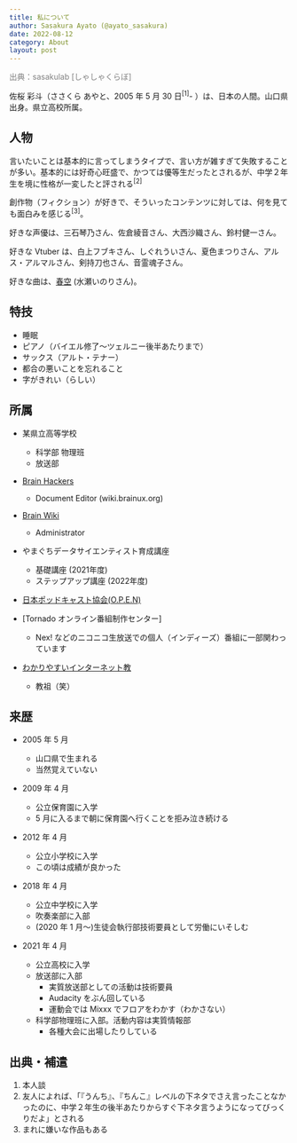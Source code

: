 ```yaml
---
title: 私について
author: Sasakura Ayato (@ayato_sasakura)
date: 2022-08-12
category: About
layout: post
---
```

<p style="color: gray;">出典：sasakulab [しゃしゃくらぼ]</p>

佐桜 彩斗（ささくら あやと、2005 年 5 月 30 日<sup>[1]</sup>- ）は、日本の人間。山口県出身。県立高校所属。

## 人物

言いたいことは基本的に言ってしまうタイプで、言い方が雑すぎて失敗することが多い。基本的には好奇心旺盛で、かつては優等生だったとされるが、中学２年生を境に性格が一変したと評される<sup>[2]</sup>

創作物（フィクション）が好きで、そういったコンテンツに対しては、何を見ても面白みを感じる<sup>[3]</sup>。

好きな声優は、三石琴乃さん、佐倉綾音さん、大西沙織さん、鈴村健一さん。

好きな Vtuber は、白上フブキさん、しぐれういさん、夏色まつりさん、アルス・アルマルさん、剣持刀也さん、音霊魂子さん。

好きな曲は、[春空][streaming_01] (水瀬いのりさん)。

## 特技

- 睡眠
- ピアノ（バイエル修了～ツェルニー後半あたりまで）
- サックス（アルト・テナー）
- 都合の悪いことを忘れること
- 字がきれい（らしい）

## 所属

- 某県立高等学校
  - 科学部 物理班
  - 放送部

- [Brain Hackers][Brain Hackers]
  - Document Editor (wiki.brainux.org)

- [Brain Wiki][Brain Wiki]
  - Administrator

- やまぐちデータサイエンティスト育成講座
  - 基礎講座 (2021年度)
  - ステップアップ講座 (2022年度)

- [日本ポッドキャスト協会(O.P.E.N)][jp-pod]

- [Tornado オンライン番組制作センター]
  - Nex! などのニコニコ生放送での個人（インディーズ）番組に一部関わっています

- [わかりやすいインターネット教][ui-religion]
  - 教祖（笑）

## 来歴

- 2005 年 5 月
  - 山口県で生まれる
  - 当然覚えていない

- 2009 年 4 月
  - 公立保育園に入学
  - 5 月に入るまで朝に保育園へ行くことを拒み泣き続ける

- 2012 年 4 月
  - 公立小学校に入学
  - この頃は成績が良かった

- 2018 年 4 月
  - 公立中学校に入学
  - 吹奏楽部に入部
  - (2020 年 1 月～)生徒会執行部技術要員として労働にいそしむ

- 2021 年 4 月
  - 公立高校に入学
  - 放送部に入部
    - 実質放送部としての活動は技術要員
    - Audacity をぶん回している
    - 運動会では Mixxx でフロアをわかす（わかさない）
  - 科学部物理班に入部。活動内容は実質情報部
    - 各種大会に出場したりしている

## 出典・補遣

1. 本人談
2. 友人によれば、「『うんち』、『ちんこ』レベルの下ネタでさえ言ったことなかったのに、中学２年生の後半あたりからすぐ下ネタ言うようになってびっくりだよ」とされる
3. まれに嫌いな作品もある

[streaming_01]: https://www.youtube.com/watch?v=DalsQ5NqBRc

[Brain Hackers]: https://scrapbox.io/brain-hackers/README
[Brain Wiki]: https://brain.fandom.com/ja/wiki/Brain_Wiki
[jp-pod]: https://podcasting.jp/
[ui-religion]: https://github.com/orgs/ui-religion/
